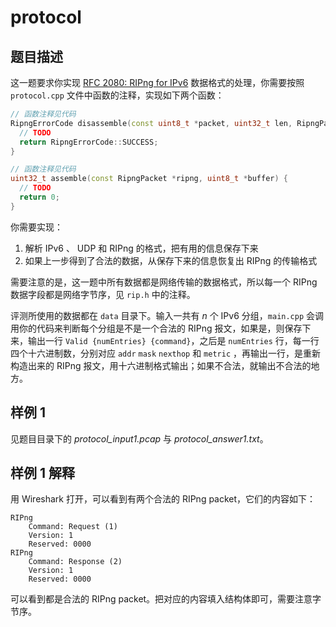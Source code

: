 # protocol

## 题目描述

这一题要求你实现 [RFC 2080: RIPng for IPv6](https://datatracker.ietf.org/doc/html/rfc2080) 数据格式的处理，你需要按照 `protocol.cpp` 文件中函数的注释，实现如下两个函数：

```cpp
// 函数注释见代码
RipngErrorCode disassemble(const uint8_t *packet, uint32_t len, RipngPacket *output) {
  // TODO
  return RipngErrorCode::SUCCESS;
}

// 函数注释见代码
uint32_t assemble(const RipngPacket *ripng, uint8_t *buffer) {
  // TODO
  return 0;
}
```

你需要实现：

1. 解析 IPv6 、 UDP 和 RIPng 的格式，把有用的信息保存下来
2. 如果上一步得到了合法的数据，从保存下来的信息恢复出 RIPng 的传输格式

需要注意的是，这一题中所有数据都是网络传输的数据格式，所以每一个 RIPng 数据字段都是网络字节序，见 `rip.h` 中的注释。

评测所使用的数据都在 `data` 目录下。输入一共有 $n$ 个 IPv6 分组，`main.cpp` 会调用你的代码来判断每个分组是不是一个合法的 RIPng 报文，如果是，则保存下来，输出一行 `Valid {numEntries} {command}`，之后是 `numEntries` 行，每一行四个十六进制数，分别对应 `addr` `mask` `nexthop` 和 `metric` ，再输出一行，是重新构造出来的 RIPng 报文，用十六进制格式输出；如果不合法，就输出不合法的地方。

## 样例 1

见题目目录下的 *protocol_input1.pcap* 与 *protocol_answer1.txt*。

## 样例 1 解释

用 Wireshark 打开，可以看到有两个合法的 RIPng packet，它们的内容如下：

```text
RIPng
    Command: Request (1)
    Version: 1
    Reserved: 0000
RIPng
    Command: Response (2)
    Version: 1
    Reserved: 0000
```

可以看到都是合法的 RIPng packet。把对应的内容填入结构体即可，需要注意字节序。
